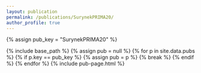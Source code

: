 ```yaml
---
layout: publication
permalink: /publications/SurynekPRIMA20/
author_profile: true
---
```

{% assign pub_key = "SurynekPRIMA20" %}

{% include base_path %}
{% assign pub = null %}
{% for p in site.data.pubs %}
  {% if p.key == pub_key %}
    {% assign pub = p %}
    {% break %}
  {% endif %}
{% endfor %}
{% include pub-page.html %}
     
         
